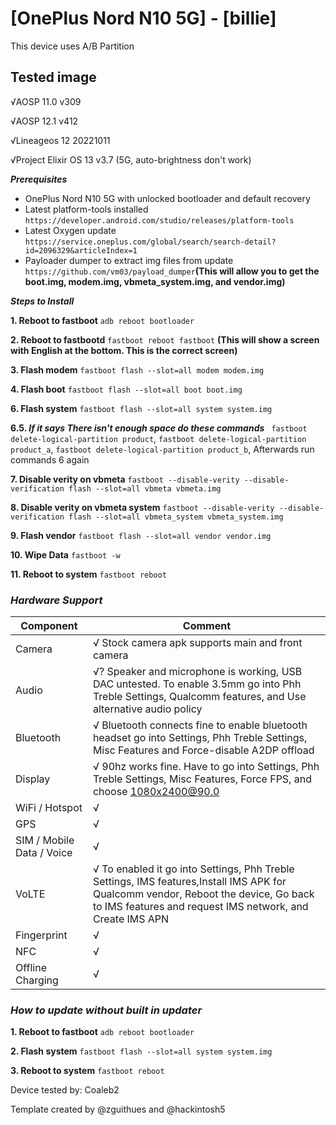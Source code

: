 # [OnePlus Nord N10 5G] - [billie]

This device uses A/B Partition

## Tested image
√AOSP 11.0 v309

√AOSP 12.1 v412

√Lineageos 12 20221011

√Project Elixir OS 13 v3.7 (5G, auto-brightness don't work)

_**Prerequisites**_
* OnePlus Nord N10 5G with unlocked bootloader and default recovery
* Latest platform-tools installed `https://developer.android.com/studio/releases/platform-tools`
* Latest Oxygen update `https://service.oneplus.com/global/search/search-detail?id=2096329&articleIndex=1`
* Payloader dumper to extract img files from update `https://github.com/vm03/payload_dumper`**(This will allow you to get the boot.img, modem.img, vbmeta_system.img, and vendor.img)**


_**Steps to Install**_

**1. Reboot to fastboot**
`adb reboot bootloader`

**2. Reboot to fastbootd**
`fastboot reboot fastboot` **(This will show a screen with English at the bottom. This is the correct screen)**

**3. Flash modem**
`fastboot flash --slot=all modem modem.img`

**4. Flash boot**
`fastboot flash --slot=all boot boot.img`


**6. Flash system**
`fastboot flash --slot=all system system.img`

**6.5. _If it says There isn't enough space do these commands_**
` fastboot delete-logical-partition product`, `fastboot delete-logical-partition product_a`, `fastboot delete-logical-partition product_b`, Afterwards run commands 6 again

**7. Disable verity on vbmeta**
`fastboot --disable-verity --disable-verification flash --slot=all vbmeta vbmeta.img`

**8. Disable verity on vbmeta system**
`fastboot --disable-verity --disable-verification flash --slot=all vbmeta_system vbmeta_system.img`

**9. Flash vendor**
`fastboot flash --slot=all vendor vendor.img`

**10. Wipe Data**
`fastboot -w`

**11. Reboot to system**
`fastboot reboot`

### **_Hardware Support_**
| Component                 |      Comment                                              |
|---------------------------|-----------------------------------------------------------|
| Camera                    | √ Stock camera apk supports main and front camera |
| Audio                     | √? Speaker and microphone is working, USB DAC untested. To enable 3.5mm go into Phh Treble Settings, Qualcomm features, and Use alternative audio policy|
| Bluetooth                 | √ Bluetooth connects fine to enable bluetooth headset go into Settings, Phh Treble Settings, Misc Features and Force-disable A2DP offload|
| Display                   | √ 90hz works fine. Have to go into Settings, Phh Treble Settings, Misc Features, Force FPS, and choose 1080x2400@90.0|
| WiFi / Hotspot            | √|
| GPS                       | √ |
| SIM / Mobile Data / Voice | √ |
| VoLTE                     | √ To enabled it go into Settings, Phh Treble Settings, IMS features,Install IMS APK for Qualcomm vendor, Reboot the device, Go back to IMS features and request IMS network, and Create IMS APN |
| Fingerprint               | √ |
| NFC                       | √ |
| Offline Charging          | √ |
### **_How to update without built in updater_**
**1. Reboot to fastboot**
`adb reboot bootloader`

**2. Flash system**
`fastboot flash --slot=all system system.img`

**3. Reboot to system**
`fastboot reboot`


Device tested by:
Coaleb2

Template created by @zguithues and @hackintosh5